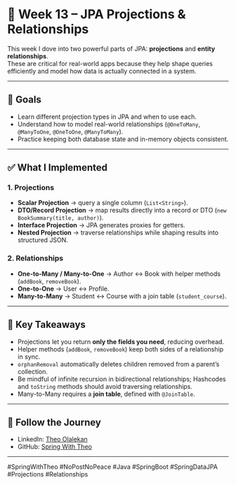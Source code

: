 # 🔄 Week 13 – JPA Projections & Relationships

This week I dove into two powerful parts of JPA: **projections** and **entity relationships**.  
These are critical for real-world apps because they help shape queries efficiently and model how data is actually
connected in a system.

---

## 🎯 Goals

- Learn different projection types in JPA and when to use each.
- Understand how to model real-world relationships (`@OneToMany`, `@ManyToOne`, `@OneToOne`, `@ManyToMany`).
- Practice keeping both database state and in-memory objects consistent.

---

## ✅ What I Implemented

### 1. Projections

- **Scalar Projection** → query a single column (`List<String>`).
- **DTO/Record Projection** → map results directly into a record or DTO (`new BookSummary(title, author)`).
- **Interface Projection** → JPA generates proxies for getters.
- **Nested Projection** → traverse relationships while shaping results into structured JSON.

### 2. Relationships

- **One-to-Many / Many-to-One** → Author ↔ Book with helper methods (`addBook`, `removeBook`).
- **One-to-One** → User ↔ Profile.
- **Many-to-Many** → Student ↔ Course with a join table (`student_course`).

---

## 📝 Key Takeaways

- Projections let you return **only the fields you need**, reducing overhead.
- Helper methods (`addBook`, `removeBook`) keep both sides of a relationship in sync.
- `orphanRemoval` automatically deletes children removed from a parent’s collection.
- Be mindful of infinite recursion in bidirectional relationships; Hashcodes and `toString` methods should avoid
  traversing relationships.
- Many-to-Many requires a **join table**, defined with `@JoinTable`.

---

## 🔗 Follow the Journey

- LinkedIn: [Theo Olalekan](https://www.linkedin.com/in/theo-olalekan)
- GitHub: [Spring With Theo](https://github.com/your-repo-link)

---

#SpringWithTheo #NoPostNoPeace #Java #SpringBoot #SpringDataJPA #Projections #Relationships